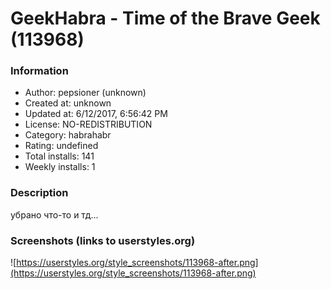 # GeekHabra - Time of the Brave Geek (113968)

### Information
- Author: pepsioner (unknown)
- Created at: unknown
- Updated at: 6/12/2017, 6:56:42 PM
- License: NO-REDISTRIBUTION
- Category: habrahabr
- Rating: undefined
- Total installs: 141
- Weekly installs: 1


### Description
убрано что-то  и тд...


### Screenshots (links to userstyles.org)
![https://userstyles.org/style_screenshots/113968-after.png](https://userstyles.org/style_screenshots/113968-after.png)


